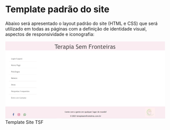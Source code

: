 # Template padrão do site

Abaixo será apresentado o layout padrão do site (HTML e CSS) que será utilizado em todas as páginas com a definição de identidade visual, aspectos de responsividade e iconografia:


![template Site TSF](img/Template.jpg)Template Site TSF
